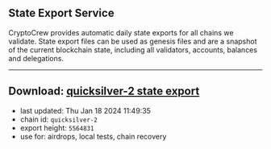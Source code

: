 ## State Export Service
CryptoCrew provides automatic daily state exports for all chains we validate. State export files can be used as genesis files and are a snapshot of the current blockchain state, including all validators, accounts, balances and delegations.

---
**Download: [quicksilver-2 state export](https://dl.ccvalidators.com/SERVICE/quicksilver/quicksilver-2_export_5564831.json)**
---

- last updated: Thu Jan 18 2024 11:49:35
- chain id: `quicksilver-2`
- export height: `5564831`
- use for: airdrops, local tests, chain recovery

